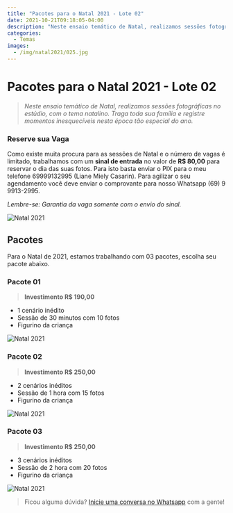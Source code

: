 ```yaml
---
title: "Pacotes para o Natal 2021 - Lote 02"
date: 2021-10-21T09:18:05-04:00
description: "Neste ensaio temático de Natal, realizamos sessões fotográficas no estúdio, com o tema natalino. Traga toda sua família e registre momentos inesquecíveis nesta época tão especial do ano."
categories:
  - Temas
images:
  - /img/natal2021/025.jpg
---
```


# Pacotes para o Natal 2021 - Lote 02

>*Neste ensaio temático de Natal, realizamos sessões fotográficas no estúdio, com o tema natalino. Traga toda sua família e registre momentos inesquecíveis nesta época tão especial do ano.*

### Reserve sua Vaga

Como existe muita procura para as sessões de Natal e o número de vagas é limitado, trabalhamos com um **sinal de entrada** no valor de **R$ 80,00** para reservar o dia das suas fotos. Para isto basta enviar o PIX para o meu telefone 69999132995 (Liane Miely Casarin). Para agilizar o seu agendamento você deve enviar o comprovante para nosso Whatsapp (69) 9 9913-2995.

*Lembre-se: Garantia da vaga somente com o envio do sinal.*

![Natal 2021](/img/natal2021/023.jpg)

## Pacotes
Para o Natal de 2021, estamos trabalhando com 03 pacotes, escolha seu pacote abaixo.

### Pacote 01
>**Investimento R$ 190,00**
* 1 cenário inédito
* Sessão de 30 minutos com 10 fotos
* Figurino da criança


![Natal 2021](/img/natal2021/020.jpg)


### Pacote 02
>**Investimento R$ 250,00**
* 2 cenários inéditos
* Sessão de 1 hora com 15 fotos
* Figurino da criança

![Natal 2021](/img/natal2021/032.jpg)

### Pacote 03
>**Investimento R$ 250,00**
* 3 cenários inéditos
* Sessão de 2 hora com 20 fotos
* Figurino da criança

![Natal 2021](/img/natal2021/006.jpg)

>Ficou alguma dúvida? [Inicie uma conversa no Whatsapp](https://api.whatsapp.com/send?phone=+5569999132995&text=gostaria%20de%20saber%20mais%20sobre%20suas%20fotos%20de%20natal.) com a gente!